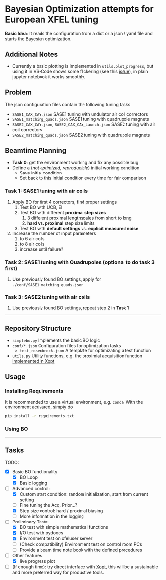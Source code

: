 # Bayesian Optimization attempts for European XFEL tuning

__Basic Idea__: It reads the configuration from a dict or a json / yaml file and starts the Bayesian optimization.

## Additional Notes

- Currently a basic plotting is implemented in `utils.plot_progress`, but using it in VS-Code shows some flickering (see this [issue](https://github.com/microsoft/vscode/issues/132143)), in plain jupyter notebook it works smoothly.

## Problem

The json configuration files contain the following tuning tasks

- `SASE1_CAX_CAY.json` SASE1 tuning with undulator air coil correctors
- `SASE1_matching_quads.json` SASE1 tuning with quadrupole magnets
- `SASE2_CAX_CAY.json`, `SASE2_CAX_CAY_Launch.json` SASE2 tuning with air coil correctors
- `SASE2_matching_quads.json` SASE2 tuning with quadrupole magnets

## Beamtime Planning

- __Task 0__: get the environment working and fix any possible bug
- Define a (_not optimized_, _reproducible_) initial working condition
  - Save initial condition
  - Set back to this initial condition every time for fair comparison

### Task 1: SASE1 tuning with air coils

1. Apply BO for first 4 correctors, find proper settings
   1. Test BO with UCB, EI
   2. Test BO with different __proximal step sizes__
      1. 3 different proximal lengthscales from short to long
      2. __hard vs. proximal__ step size limits
   3. Test BO with __default settings__ vs. __explicit measured noise__
2. Increase the number of input parameters
   1. to 6 air coils
   2. to 8 air coils
   3. increase until failure?

### Task 2: SASE1 tuning with Quadrupoles (optional to do task 3 first)

1. Use previously found BO settings, apply for `./conf/SASE1_matching_quads.json`

### Task 3: SASE2 tuning with air coils

1. Use previously found BO settings, repeat step 2 in __Task 1__

---

## Repository Structure

- `simplebo.py` Implements the basic BO logic
- `conf/*.json` Configuration files for optimization tasks
  - `test_rosenbrock.json` A template for optimizating a test function
- `utils.py` Utility functions, e.g. the proximial acquisition function [implemented in Xopt](https://github.com/ChristopherMayes/Xopt/blob/main/xopt/generators/bayesian/custom_botorch/proximal.py)

## Usage

### Installing Requirements

It is recommended to use a virtual environment, e.g. `conda`. With the environment activated, simply do

```bash
pip install -r requirements.txt
```

### Using BO

---

## Tasks

TODO:

- [x] Basic BO functionality
  - [x] BO Loop
  - [x] Basic logging
- [ ] Advanced control:
  - [x] Custom start condition: random initialization, start from current setting
  - [ ] Fine tuning the Acq, Prior...?
  - [x] Step size control: hard / proximal biasing
  - [ ] More information in the logging
- [ ] Preliminary Tests:
  - [x] BO test with simple mathematical functions
  - [x] I/O test with pydoocs
  - [x] Environment test on xfeluser server
  - [ ] (Check compatibility) Environment test on control room PCs
  - [ ] Provide a beam time note book with the defined procedures
- [ ] Other features
  - [x] live progress plot
- [ ] (If enough time): try direct interface with [Xopt](https://github.com/ChristopherMayes/Xopt), this will be a sustainable and more preferred way for productive tools.
